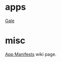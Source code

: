 # apps
[Gale](https://github.com/Kesomannen/gale)

# misc
[App Manifests](https://github.com/ScoopInstaller/Scoop/wiki/App-Manifests)
wiki page.
